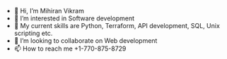 - 👋 Hi, I’m Mihiran Vikram
- 👀 I’m interested in Software development
- 🌱 My current skills are Python, Terraform, API development, SQL, Unix scripting etc.
- 💞️ I’m looking to collaborate on Web development
- 📫 How to reach me +1-770-875-8729

<!---
mvikram2/mvikram2 is a ✨ special ✨ repository because its `README.md` (this file) appears on your GitHub profile.
You can click the Preview link to take a look at your changes.
--->
